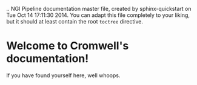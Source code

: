 .. NGI Pipeline documentation master file, created by
   sphinx-quickstart on Tue Oct 14 17:11:30 2014.
   You can adapt this file completely to your liking, but it should at least
   contain the root `toctree` directive.

# Welcome to Cromwell's documentation!


If you have found yourself here, well whoops.